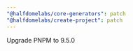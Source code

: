 ```yaml
---
"@halfdomelabs/core-generators": patch
"@halfdomelabs/create-project": patch
---
```


Upgrade PNPM to 9.5.0
